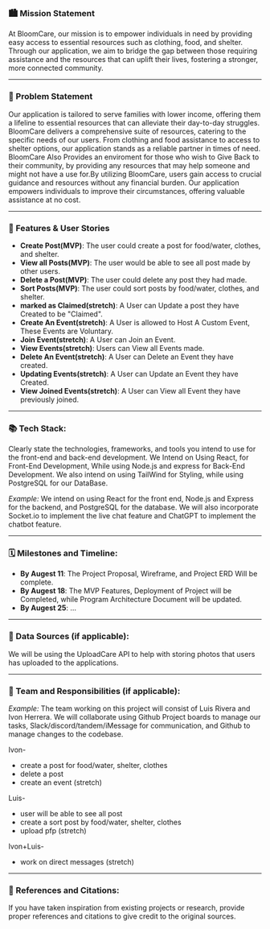 ### 🏙️ Mission Statement
At BloomCare, our mission is to empower individuals in need by providing easy access to essential resources such as clothing, food, and shelter. Through our application, we aim to bridge the gap between those requiring assistance and the resources that can uplift their lives, fostering a stronger, more connected community.
___

### 🚀 Problem Statement


Our application is tailored to serve families with lower income, offering them a lifeline to essential resources that can alleviate their day-to-day struggles. BloomCare delivers a comprehensive suite of resources, catering to the specific needs of our users. From clothing and food assistance to access to shelter options, our application stands as a reliable partner in times of need. BloomCare Also Provides an enviroment for those who wish to Give Back to their community, by providing any resources that may help someone and might not have a use for.By utilizing BloomCare, users gain access to crucial guidance and resources without any financial burden. Our application empowers individuals to improve their circumstances, offering valuable assistance at no cost.

___


### 📝 Features & User Stories
* **Create Post(MVP)**: The user could create a post for food/water, clothes, and shelter.
* **View all Posts(MVP)**: The user would be able to see all post made by other users.
* **Delete a Post(MVP)**: The user could delete any post they had made.
* **Sort Posts(MVP)**: The user could sort posts by food/water, clothes, and shelter.
* **marked as Claimed(stretch)**: A User can Update a post they have Created to be "Claimed".
* **Create An Event(stretch)**: A User is allowed to Host A Custom Event, These Events are Voluntary.
* **Join Event(stretch)**: A User can Join an Event.
* **View Events(stretch)**: Users can View all Events made.
* **Delete An Event(stretch)**: A User can Delete an Event they have created.
* **Updating Events(stretch)**: A User can Update an Event they have Created.
* **View Joined Events(stretch)**: A User can View all Event they have previously joined. 

___


### 📚 Tech Stack: 
Clearly state the technologies, frameworks, and tools you intend to use for the front-end and back-end development.
We Intend on Using React, for Front-End Development, While using Node.js and express for Back-End Development. We also intend on using TailWind for Styling, while using PostgreSQL for our DataBase. 

*Example:* We intend on using React for the front end, Node.js and Express for the backend, and PostgreSQL for the database. We will also incorporate Socket.io to implement the live chat feature and ChatGPT to implement the chatbot feature.

___

### 🗓️ Milestones and Timeline: 

* **By Augest 11**: The Project Proposal, Wireframe, and Project ERD Will be complete.
* **By Augest 18**: The MVP Features, Deployment of Project will be Completed, while Program Architecture Document will be updated.
* **By Augest 25**: ...
___

### 💽 Data Sources (if applicable): 
We will be using the UploadCare API to help with storing photos that users has uploaded to the applications.
___

### 🤝 Team and Responsibilities (if applicable): 

*Example:* The team working on this project will consist of Luis Rivera and Ivon Herrera. We will collaborate using Github Project boards to manage our tasks, Slack/discord/tandem/iMessage for communication, and Github to manage changes to the codebase.

Ivon- 
* create a post for food/water, shelter, clothes
* delete a post
* create an event (stretch)

Luis- 
* user will be able to see all post
* create a sort post by food/water, shelter, clothes
* upload pfp (stretch)

Ivon+Luis-
* work on direct messages (stretch)
___

### 📓 References and Citations: 
If you have taken inspiration from existing projects or research, provide proper references and citations to give credit to the original sources.
